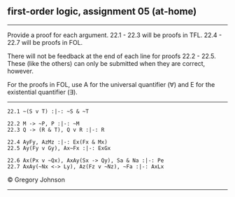 ## first-order logic, assignment 05 (at-home)

---

Provide a proof for each argument. 22.1 - 22.3 will be proofs in TFL. 22.4 - 22.7 will be proofs in FOL.

There will not be feedback at the end of each line for proofs 22.2 - 22.5. These (like the others) can only be submitted when they are correct, however.

For the proofs in FOL, use A for the universal quantifier (&forall;) and E for the existential quantifier (&exist;).

---

~~~{.ProofChecker .JohnsonSL options="fonts tabindent render" guides="fitch" points="18" late-credit="12"}
22.1 ~(S v T) :|-: ~S & ~T
~~~

~~~{.ProofChecker .JohnsonSL options="fonts tabindent render" feedback="none" guides="fitch" points="12" late-credit="8"}
22.2 M -> ~P, P :|-: ~M 
22.3 Q -> (R & T), Q v R :|-: R
~~~

~~~{.ProofChecker .ForallxQLPlus options="fonts tabindent render" feedback="none" guides="fitch" points="12" late-credit="8"}
22.4 AyFy, AzMz :|-: Ex(Fx & Mx)
22.5 Ay(Fy v Gy), Ax~Fx :|-: ExGx
~~~

~~~{.ProofChecker .ForallxQLPlus options="fonts tabindent render" guides="fitch" points="18" late-credit="12"}
22.6 Ax(Px v ~Qx), AxAy(Sx -> Qy), Sa & Na :|-: Pe
22.7 AxAy(~Nx <-> Ly), Az(Fz v ~Nz), ~Fa :|-: AxLx
~~~

<p>&copy; <script>document.write(new Date().getFullYear())</script> Gregory Johnson</p>
 
---
